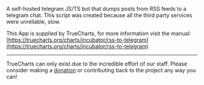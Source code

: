 A self-hosted telegram JS/TS bot that dumps posts from RSS feeds to a telegram chat. This script was created because all the third party services were unreliable, slow.

This App is supplied by TrueCharts, for more information visit the manual: [https://truecharts.org/charts/incubator/rss-to-telegram](https://truecharts.org/charts/incubator/rss-to-telegram)

---

TrueCharts can only exist due to the incredible effort of our staff.
Please consider making a [donation](https://truecharts.org/sponsor) or contributing back to the project any way you can!
